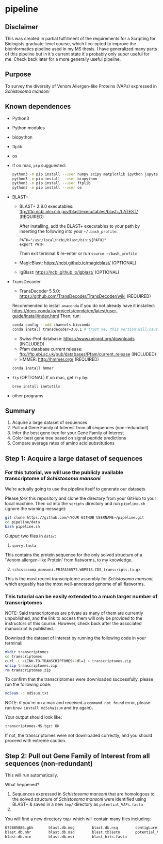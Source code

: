 # pipeline

## Disclaimer

This was created in partial fulfillment of the requirements for a Scripting for Biologists graduate-level course, which I co-opted to improve the bioinformatics pipeline used in my MS thesis.  I have generalized many parts of this pipeline but in it's current state it's probably only super useful for me.  Check back later for a more generally useful pipeline.

## Purpose

To survey the diversity of Venom Allergen-like Proteins (VAPs) expressed in _Schistosoma mansoni_

## Known dependences

* Python3

* Python modules

 - biopython 
 - ftplib
 - os

 - If on mac, `pip` sugguested:
	```bash
	python3 -m pip install --user numpy scipy matplotlib ipython jupyter pandas sympy nose # req for biopython
	python3 -m pip install --user biopython
	python3 -m pip install --user ftplib
	python3 -m pip install --user os
	```

* BLAST+ 

  - BLAST+ 2.9.0 executables: ftp://ftp.ncbi.nlm.nih.gov/blast/executables/blast+/LATEST/ (REQUIRED)
  
    After installing, add the BLAST+ executables to your path by inserting the following into your `~/.bash_profile`:
    ```
    PATH="/usr/local/ncbi/blast/bin:${PATH}"
    export PATH
    ```
    Then exit terminal & re-enter or run `source ~/bash_profile`
  
  - MagicBlast: https://ncbi.github.io/magicblast/ (OPTIONAL)
  - IgBlast: https://ncbi.github.io/igblast/ (OPTIONAL)
  
* TransDecoder

 	- TransDecoder 5.5.0: https://github.com/TransDecoder/TransDecoder/wiki (REQUIRED)

 	Recommended to install `anaconda` if you do not already have it installed: https://docs.conda.io/projects/conda/en/latest/user-guide/install/index.html
 	Then, run:
 	```bash
 	conda config --add channels bioconda
 	conda install transdecoder=3.0.1 # trust me, this version will cause less heartache than the most recent version
 	```
 	- Swiss-Prot database: https://www.uniprot.org/downloads (INCLUDED)
 	- Pfam database current release: ftp://ftp.ebi.ac.uk/pub/databases/Pfam/current_release (INCLUDED)
 	- HMMER: http://hmmer.org/ (REQUIRED)
 	```bash
 	conda install hmmer
 	```

* `ftp` (OPTIONAL)
	If on mac, get `ftp` by:
	```bash
	brew install inetutils
	```

* other programs

## Summary

1. Acquire a large dataset of sequences
2. Pull out Gene Family of Interest from all sequences (non-redundant)
3. Infer the best gene tree for your Gene Family of Interest
4. Color best gene tree based on signal peptide predictions
5. Compare average rates of amino acid substitutions

## Step 1: Acquire a large dataset of sequences

### For this tutorial, we will use the publicly available transcriptome of _Schistosoma mansoni_

We're actually going to use the pipeline itself to generate our datasets.

Please *fork* this repository and clone the directory from your GitHub to your local machine. Then cd into the `scripts` directory and run `pipeline.sh` (ignore the warning message):
```bash
git clone https://github.com/<YOUR GITHUB USERNAME>/pipeline.git
cd pipeline/data
bash pipeline.sh
```

*Output:* two files in `data/`:
1. `query.fasta`

This contains the protein sequence for the only solved structure of a 'Venom allergen-like Protein' from flatworms, to my knowledge. 

2. `schistosoma_mansoni.PRJEA36577.WBPS13.CDS_transcripts.fa.gz`

This is the most recent transcriptome assembly for _Schistosoma mansoni_, which arguably has the most well-annotated genome of all flatworms.


### This tutorial can be easily extended to a much larger number of transcriptomes

NOTE: Said transcriptomes are private as many of them are currently unpublished, and the link to access them will only be provided to the instructors of this course.  However, check back after the associated manuscript is published.

Download the dataset of interest by running the following code in your terminal:
```bash
mkdir transcriptomes
cd transcriptomes
curl -L <LINK-TO-TRANSCRIPTOMES>?dl=1 > transcriptomes.zip
unzip transcriptomes.zip
rm transcriptomes.zip
```

To confirm that the transcriptomes were downloaded successfully, please run the following code: 
```bash
md5sum -c md5sum.txt
```
NOTE: if you're on a mac and received a `command not found` error, please run `brew install md5sha1sum` and try again).

Your output should look like:
```bash
transcriptomes-MS.tgz: OK
```
If not, the transcriptomes were not downloaded correctly, and you should proceed with extreme caution. 

## Step 2: Pull out Gene Family of Interest from all sequences (non-redundant)

This will run automatically.

What heppened?
1. Sequences expressed in _Schistosoma mansoni_ that are homologous to the solved structure of _Schistosoma mansoni_ were identified using BLAST+ & saved in a new `tmp/` directory as `potential_VAPs.fasta`
2.   

You will find a new directory `tmp/` which will contain many files including:
```bash
672885886.gbk		blast.db.nog		blast.db.nsq		contigLure.txt
blast.db.nhr		blast.db.nsd		blast.tblastn		potential_VAPs.fasta
blast.db.nin		blast.db.nsi		blast_hits.fasta
```
